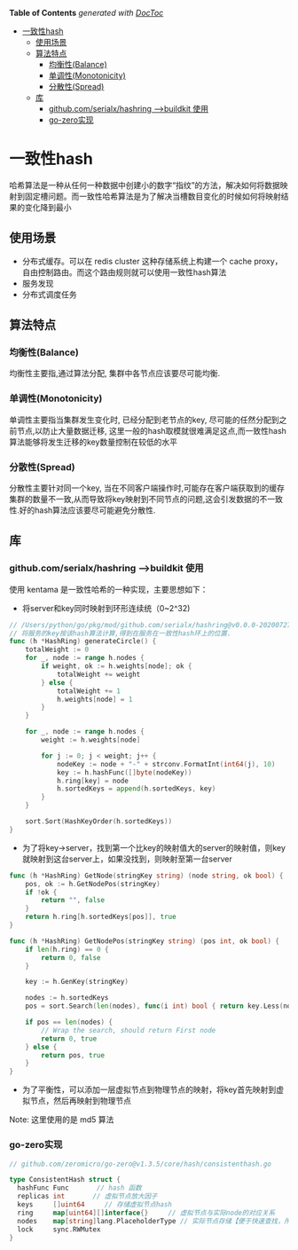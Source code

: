 <!-- START doctoc generated TOC please keep comment here to allow auto update -->
<!-- DON'T EDIT THIS SECTION, INSTEAD RE-RUN doctoc TO UPDATE -->
**Table of Contents**  *generated with [DocToc](https://github.com/thlorenz/doctoc)*

- [一致性hash](#%E4%B8%80%E8%87%B4%E6%80%A7hash)
  - [使用场景](#%E4%BD%BF%E7%94%A8%E5%9C%BA%E6%99%AF)
  - [算法特点](#%E7%AE%97%E6%B3%95%E7%89%B9%E7%82%B9)
    - [均衡性(Balance)](#%E5%9D%87%E8%A1%A1%E6%80%A7balance)
    - [单调性(Monotonicity)](#%E5%8D%95%E8%B0%83%E6%80%A7monotonicity)
    - [分散性(Spread)](#%E5%88%86%E6%95%A3%E6%80%A7spread)
  - [库](#%E5%BA%93)
    - [github.com/serialx/hashring -->buildkit 使用](#githubcomserialxhashring---buildkit-%E4%BD%BF%E7%94%A8)
    - [go-zero实现](#go-zero%E5%AE%9E%E7%8E%B0)

<!-- END doctoc generated TOC please keep comment here to allow auto update -->

# 一致性hash 
哈希算法是一种从任何一种数据中创建小的数字“指纹”的方法，解决如何将数据映射到固定槽问题。而一致性哈希算法是为了解决当槽数目变化的时候如何将映射结果的变化降到最小

## 使用场景

- 分布式缓存。可以在 redis cluster 这种存储系统上构建一个 cache proxy，自由控制路由。而这个路由规则就可以使用一致性hash算法
- 服务发现
- 分布式调度任务

## 算法特点
### 均衡性(Balance)
均衡性主要指,通过算法分配, 集群中各节点应该要尽可能均衡.

### 单调性(Monotonicity)
单调性主要指当集群发生变化时, 已经分配到老节点的key, 尽可能的任然分配到之前节点,以防止大量数据迁移, 这里一般的hash取模就很难满足这点,而一致性hash算法能够将发生迁移的key数量控制在较低的水平

### 分散性(Spread)
分散性主要针对同一个key, 当在不同客户端操作时,可能存在客户端获取到的缓存集群的数量不一致,从而导致将key映射到不同节点的问题,这会引发数据的不一致性.好的hash算法应该要尽可能避免分散性.

## 库

### github.com/serialx/hashring -->buildkit 使用
使用 kentama 是一致性哈希的一种实现，主要思想如下：

- 将server和key同时映射到环形连续统（0~2^32)
```go
// /Users/python/go/pkg/mod/github.com/serialx/hashring@v0.0.0-20200727003509-22c0c7ab6b1b/hashring.go
// 将服务的key按该hash算法计算,得到在服务在一致性hash环上的位置.
func (h *HashRing) generateCircle() {
	totalWeight := 0
	for _, node := range h.nodes {
		if weight, ok := h.weights[node]; ok {
			totalWeight += weight
		} else {
			totalWeight += 1
			h.weights[node] = 1
		}
	}

	for _, node := range h.nodes {
		weight := h.weights[node]

		for j := 0; j < weight; j++ {
			nodeKey := node + "-" + strconv.FormatInt(int64(j), 10)
			key := h.hashFunc([]byte(nodeKey))
			h.ring[key] = node
			h.sortedKeys = append(h.sortedKeys, key)
		}
	}

	sort.Sort(HashKeyOrder(h.sortedKeys))
}
```
- 为了将key->server，找到第一个比key的映射值大的server的映射值，则key就映射到这台server上，如果没找到，则映射至第一台server
```go
func (h *HashRing) GetNode(stringKey string) (node string, ok bool) {
	pos, ok := h.GetNodePos(stringKey)
	if !ok {
		return "", false
	}
	return h.ring[h.sortedKeys[pos]], true
}

func (h *HashRing) GetNodePos(stringKey string) (pos int, ok bool) {
	if len(h.ring) == 0 {
		return 0, false
	}

	key := h.GenKey(stringKey)

	nodes := h.sortedKeys
	pos = sort.Search(len(nodes), func(i int) bool { return key.Less(nodes[i]) })

	if pos == len(nodes) {
		// Wrap the search, should return First node
		return 0, true
	} else {
		return pos, true
	}
}
```
- 为了平衡性，可以添加一层虚拟节点到物理节点的映射，将key首先映射到虚拟节点，然后再映射到物理节点



Note: 这里使用的是 md5 算法

### go-zero实现
```go
// github.com/zeromicro/go-zero@v1.3.5/core/hash/consistenthash.go

type ConsistentHash struct {
  hashFunc Func       // hash 函数
  replicas int       // 虚拟节点放大因子
  keys     []uint64     // 存储虚拟节点hash
  ring     map[uint64][]interface{}     // 虚拟节点与实际node的对应关系
  nodes    map[string]lang.PlaceholderType // 实际节点存储【便于快速查找，所以使用map】
  lock     sync.RWMutex
}
```
